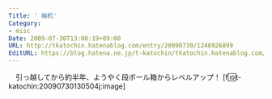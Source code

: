 ```yaml
---
Title: ' 袖机'
Category:
- misc
Date: 2009-07-30T13:08:19+09:00
URL: http://tkatochin.hatenablog.com/entry/20090730/1248926899
EditURL: https://blog.hatena.ne.jp/t-katochin/tkatochin.hatenablog.com/atom/entry/6653586347154754066
---
```


　引っ越してから約半年、ようやく段ボール箱からレベルアップ！
[f:id:t-katochin:20090730130504j:image]
